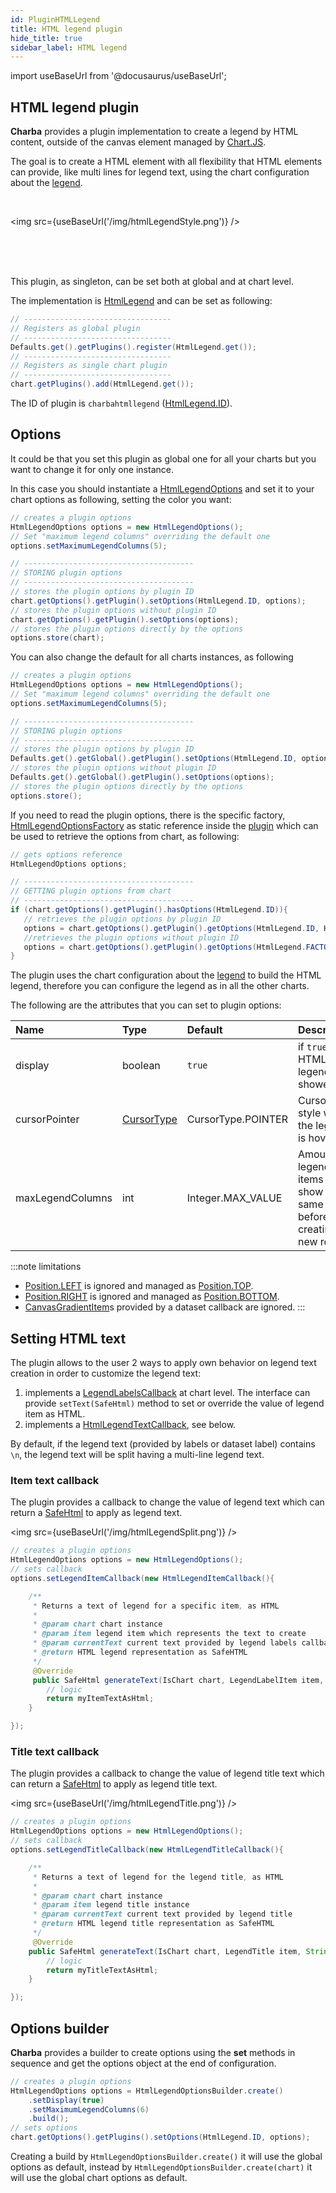 ```yaml
---
id: PluginHTMLLegend
title: HTML legend plugin
hide_title: true
sidebar_label: HTML legend
---
```

import useBaseUrl from '@docusaurus/useBaseUrl';

## HTML legend plugin

**Charba** provides a plugin implementation to create a legend by HTML content, outside of the canvas element managed by [Chart.JS](http://www.chartjs.org/).

The goal is to create a HTML element with all flexibility that HTML elements can provide, like multi lines for legend text, using the chart configuration about the [legend](../configuration/Legend).

<br/> 

<img src={useBaseUrl('/img/htmlLegendStyle.png')} />

<br/> 
<br/> 
<br/> 

This plugin, as singleton, can be set both at global and at chart level.

The implementation is [HtmlLegend](https://pepstock-org.github.io/Charba/5.7/org/pepstock/charba/client/impl/plugins/HtmlLegend.html) and can be set as following:

```java
// ---------------------------------
// Registers as global plugin
// ---------------------------------
Defaults.get().getPlugins().register(HtmlLegend.get());
// ---------------------------------
// Registers as single chart plugin
// ---------------------------------
chart.getPlugins().add(HtmlLegend.get());
```

The ID of plugin is `charbahtmllegend` ([HtmlLegend.ID](https://pepstock-org.github.io/Charba/5.7/org/pepstock/charba/client/impl/plugins/HtmlLegend.html#ID)).

## Options

It could be that you set this plugin as global one for all your charts but you want to change it for only one instance.

In this case you should instantiate a [HtmlLegendOptions](https://pepstock-org.github.io/Charba/5.7/org/pepstock/charba/client/impl/plugins/HtmlLegendOptions.html) and set it to your chart options as following, setting the color you want:

```java
// creates a plugin options
HtmlLegendOptions options = new HtmlLegendOptions();
// Set "maximum legend columns" overriding the default one
options.setMaximumLegendColumns(5);

// --------------------------------------
// STORING plugin options
// --------------------------------------
// stores the plugin options by plugin ID
chart.getOptions().getPlugin().setOptions(HtmlLegend.ID, options);
// stores the plugin options without plugin ID
chart.getOptions().getPlugin().setOptions(options);
// stores the plugin options directly by the options
options.store(chart);
```

You can also change the default for all charts instances, as following

```java
// creates a plugin options
HtmlLegendOptions options = new HtmlLegendOptions();
// Set "maximum legend columns" overriding the default one
options.setMaximumLegendColumns(5);

// --------------------------------------
// STORING plugin options
// --------------------------------------
// stores the plugin options by plugin ID
Defaults.get().getGlobal().getPlugin().setOptions(HtmlLegend.ID, options);
// stores the plugin options without plugin ID
Defaults.get().getGlobal().getPlugin().setOptions(options);
// stores the plugin options directly by the options
options.store();
```

If you need to read the plugin options, there is the specific factory, [HtmlLegendOptionsFactory](https://pepstock-org.github.io/Charba/5.7/org/pepstock/charba/client/impl/plugins/HtmlLegendOptionsFactory.html) as static reference inside the [plugin](https://pepstock-org.github.io/Charba/5.7/org/pepstock/charba/client/impl/plugins/HtmlLegend.html) which can be used to retrieve the options from chart, as following:

```java
// gets options reference
HtmlLegendOptions options;

// --------------------------------------
// GETTING plugin options from chart
// --------------------------------------
if (chart.getOptions().getPlugin().hasOptions(HtmlLegend.ID)){
   // retrieves the plugin options by plugin ID
   options = chart.getOptions().getPlugin().getOptions(HtmlLegend.ID, HtmlLegend.FACTORY);
   //retrieves the plugin options without plugin ID
   options = chart.getOptions().getPlugin().getOptions(HtmlLegend.FACTORY);
}
```

The plugin uses the chart configuration about the [legend](../configuration/Legend) to build the HTML legend, therefore you can configure the legend as in all the other charts.

The following are the attributes that you can set to plugin options:

| Name | Type | Default | Description
| :- | :- | :- | :-
| display | boolean | `true` | if `true`, the HTML legend is showed.
| cursorPointer | [CursorType](https://pepstock-org.github.io/Charba/5.7/org/pepstock/charba/client/dom/enums/CursorType.html) | CursorType.POINTER | Cursor style when the legend is hovered. 
| maxLegendColumns | int | Integer.MAX_VALUE | Amount of legend items to show in the same row before creating new row.

:::note limitations
 * [Position.LEFT](https://pepstock-org.github.io/Charba/5.7/org/pepstock/charba/client/enums/Position.html#LEFT) is ignored and managed as [Position.TOP](https://pepstock-org.github.io/Charba/5.7/org/pepstock/charba/client/enums/Position.html#TOP).
 * [Position.RIGHT](https://pepstock-org.github.io/Charba/5.7/org/pepstock/charba/client/enums/Position.html#RIGHT) is ignored and managed as [Position.BOTTOM](https://pepstock-org.github.io/Charba/5.7/org/pepstock/charba/client/enums/Position.html#BOTTOM).
 * [CanvasGradientItem](https://pepstock-org.github.io/Charba/5.7/org/pepstock/charba/client/dom/elements/CanvasGradientItem.html)s provided by a dataset callback are ignored.
:::

## Setting HTML text

The plugin allows to the user 2 ways to apply own behavior on legend text creation in order to customize the legend text:

  1. implements a [LegendLabelsCallback](../configuration/Legend#generatelabels-callback) at chart level. The interface can provide `setText(SafeHtml)` method to set or override the value of legend item as HTML.
  1. implements a [HtmlLegendTextCallback](https://pepstock-org.github.io/Charba/5.7/org/pepstock/charba/client/callbacks/HtmlLegendTextCallback.html), see below.

By default, if the legend text (provided by labels or dataset label) contains `\n`, the legend text will be split having a multi-line legend text.

### Item text callback

The plugin provides a callback to change the value of legend text which can return a [SafeHtml](https://pepstock-org.github.io/Charba/5.7/org/pepstock/charba/client/dom/safehtml/SafeHtml.html) to apply as legend text.

<img src={useBaseUrl('/img/htmlLegendSplit.png')} />

```java
// creates a plugin options
HtmlLegendOptions options = new HtmlLegendOptions();
// sets callback
options.setLegendItemCallback(new HtmlLegendItemCallback(){

    /**
     * Returns a text of legend for a specific item, as HTML
     * 
     * @param chart chart instance
     * @param item legend item which represents the text to create
     * @param currentText current text provided by legend labels callback.
     * @return HTML legend representation as SafeHTML
     */
     @Override
     public SafeHtml generateText(IsChart chart, LegendLabelItem item, String currentText){
    	// logic
    	return myItemTextAsHtml;
    }

});
```

### Title text callback

The plugin provides a callback to change the value of legend title text which can return a [SafeHtml](https://pepstock-org.github.io/Charba/5.7/org/pepstock/charba/client/dom/safehtml/SafeHtml.html) to apply as legend title text.

<img src={useBaseUrl('/img/htmlLegendTitle.png')} />

```java
// creates a plugin options
HtmlLegendOptions options = new HtmlLegendOptions();
// sets callback
options.setLegendTitleCallback(new HtmlLegendTitleCallback(){

    /**
     * Returns a text of legend for the legend title, as HTML
     * 
     * @param chart chart instance
     * @param item legend title instance
     * @param currentText current text provided by legend title
     * @return HTML legend title representation as SafeHTML
     */
     @Override
    public SafeHtml generateText(IsChart chart, LegendTitle item, String currentText){
    	// logic
    	return myTitleTextAsHtml;
    }

});
```

## Options builder

**Charba** provides a builder to create options using the **set** methods in sequence and get the options object at the end of configuration.

```java
// creates a plugin options
HtmlLegendOptions options = HtmlLegendOptionsBuilder.create()
	.setDisplay(true)
	.setMaximumLegendColumns(6)
	.build();
// sets options
chart.getOptions().getPlugins().setOptions(HtmlLegend.ID, options);
```

Creating a build by `HtmlLegendOptionsBuilder.create()` it will use the global options as default, instead by `HtmlLegendOptionsBuilder.create(chart)` it will use the global chart options as default.
